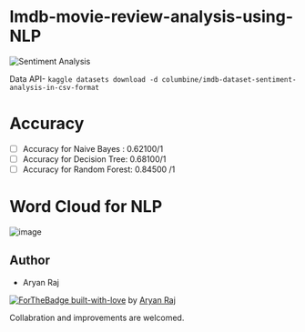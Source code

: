 # Imdb-movie-review-analysis-using-NLP

![Sentiment Analysis](https://user-images.githubusercontent.com/75358720/149663772-166a2492-b31c-48e4-ac62-384e15bda62e.png)


Data API- ```kaggle datasets download -d columbine/imdb-dataset-sentiment-analysis-in-csv-format```

# Accuracy
- [ ] Accuracy for Naive Bayes : 0.62100/1
- [ ] Accuracy for Decision Tree: 0.68100/1
- [ ] Accuracy for Random Forest: 0.84500 /1

# Word Cloud for NLP
![image](https://user-images.githubusercontent.com/75358720/148759260-f86953af-c23f-4a5b-b60e-7531b0877904.png)

## Author

* Aryan Raj

[![ForTheBadge built-with-love](http://ForTheBadge.com/images/badges/built-with-love.svg)](https://GitHub.com/Naereen/) by [Aryan Raj](https://www.linkedin.com/in/aryan-raj-3a68b39a/)



Collabration and improvements are welcomed.
